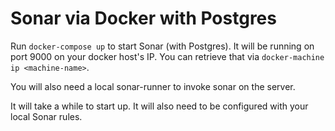 # Sonar via Docker with Postgres
Run ```docker-compose up``` to start Sonar (with Postgres).  It will be running on port 9000 on your docker host's IP.  You can retrieve that via ```docker-machine ip <machine-name>```.

You will also need a local sonar-runner to invoke sonar on the server.

It will take a while to start up.  It will also need to be configured with your local Sonar rules.

